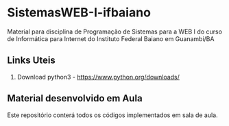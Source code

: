 # SistemasWEB-I-ifbaiano
Material para disciplina de Programação de Sistemas para a WEB I do curso de Informática para Internet do Instituto Federal Baiano em Guanambi/BA

## Links Uteis
1. Download python3 - https://www.python.org/downloads/

## Material desenvolvido em Aula
Este repositório conterá todos os códigos implementados em sala de aula.

